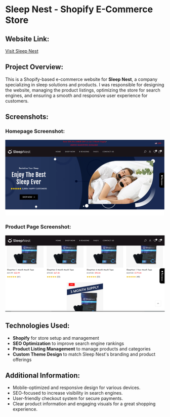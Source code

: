 # Sleep Nest - Shopify E-Commerce Store

## Website Link:
[Visit Sleep Nest](https://sleepnest.co/)

## Project Overview:
This is a Shopify-based e-commerce website for **Sleep Nest**, a company specializing in sleep solutions and products. I was responsible for designing the website, managing the product listings, optimizing the store for search engines, and ensuring a smooth and responsive user experience for customers.

## Screenshots:
### Homepage Screenshot:
![Homepage](sleepnest%20homepage.PNG)

### Product Page Screenshot:
![Product Page](sleepnest%20products%20page.PNG)

## Technologies Used:
- **Shopify** for store setup and management
- **SEO Optimization** to improve search engine rankings
- **Product Listing Management** to manage products and categories
- **Custom Theme Design** to match Sleep Nest's branding and product offerings

## Additional Information:
- Mobile-optimized and responsive design for various devices.
- SEO-focused to increase visibility in search engines.
- User-friendly checkout system for secure payments.
- Clear product information and engaging visuals for a great shopping experience.
